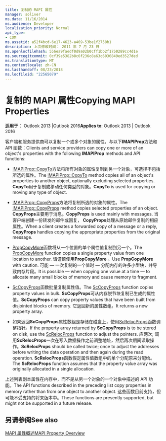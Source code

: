 ```yaml
---
title: 复制的 MAPI 属性
manager: soliver
ms.date: 11/16/2014
ms.audience: Developer
localization_priority: Normal
api_type:
- COM
ms.assetid: a52f4bcd-6e17-4623-a469-53be1f2758b1
description: 上次修改时间： 2011 年 7 月 23 日
ms.openlocfilehash: 556ea9faedf0d9a02b0cff1bb2f1750289cc4d1e
ms.sourcegitcommit: 0cf39e5382b8c6f236c8a63c6036849ed3527ded
ms.translationtype: MT
ms.contentlocale: zh-CN
ms.lasthandoff: 08/23/2018
ms.locfileid: "22565079"
---
```

# <a name="copying-mapi-properties"></a><span data-ttu-id="d2e03-103">复制的 MAPI 属性</span><span class="sxs-lookup"><span data-stu-id="d2e03-103">Copying MAPI Properties</span></span>

  
  
<span data-ttu-id="d2e03-104">**适用于**： Outlook 2013 |Outlook 2016</span><span class="sxs-lookup"><span data-stu-id="d2e03-104">**Applies to**: Outlook 2013 | Outlook 2016</span></span> 
  
<span data-ttu-id="d2e03-105">客户端和服务提供商可以复制一个或多个对象的属性，与以下**IMAPIProp**方法和 API 函数：</span><span class="sxs-lookup"><span data-stu-id="d2e03-105">Clients and service providers can copy one or more of an object's properties with the following **IMAPIProp** methods and API functions:</span></span> 
  
- <span data-ttu-id="d2e03-106">[IMAPIProp::CopyTo](imapiprop-copyto.md)方法将所有对象的属性复制到另一个对象，可选择不包括所选的属性。</span><span class="sxs-lookup"><span data-stu-id="d2e03-106">The [IMAPIProp::CopyTo](imapiprop-copyto.md) method copies all of an object's properties to another object, optionally excluding selected properties.</span></span> <span data-ttu-id="d2e03-107">**CopyTo**用于复制或移动任何类型的对象。</span><span class="sxs-lookup"><span data-stu-id="d2e03-107">**CopyTo** is used for copying or moving any type of object.</span></span> 
    
- <span data-ttu-id="d2e03-108">[IMAPIProp::CopyProps](imapiprop-copyprops.md)方法将复制所选的对象的属性。</span><span class="sxs-lookup"><span data-stu-id="d2e03-108">The [IMAPIProp::CopyProps](imapiprop-copyprops.md) method copies selected properties of an object.</span></span> <span data-ttu-id="d2e03-109">**CopyProps**主要用于消息。</span><span class="sxs-lookup"><span data-stu-id="d2e03-109">**CopyProps** is used mainly with messages.</span></span> <span data-ttu-id="d2e03-110">当客户端创建一份转发的邮件或回复， **CopyProps**处理从原始邮件复制的相应属性。</span><span class="sxs-lookup"><span data-stu-id="d2e03-110">When a client creates a forwarded copy of a message or a reply, **CopyProps** handles copying the appropriate properties from the original message.</span></span> 
    
- <span data-ttu-id="d2e03-111">[PropCopyMore](propcopymore.md)函数将从一个位置的单个属性值复制到另一个。</span><span class="sxs-lookup"><span data-stu-id="d2e03-111">The [PropCopyMore](propcopymore.md) function copies a single property value from one location to another.</span></span> <span data-ttu-id="d2e03-112">请谨慎使用**PropCopyMore** 。</span><span class="sxs-lookup"><span data-stu-id="d2e03-112">Use **PropCopyMore** with caution.</span></span> <span data-ttu-id="d2e03-113">可能 — 一次复制的一个值时 — 分配内存的许多小型块，并导致内存片段。</span><span class="sxs-lookup"><span data-stu-id="d2e03-113">It is possible — when copying one value at a time — to allocate many small blocks of memory and cause memory to fragment.</span></span> 
    
- <span data-ttu-id="d2e03-114">[ScCopyProps](sccopyprops.md)函数批量复制属性值。</span><span class="sxs-lookup"><span data-stu-id="d2e03-114">The [ScCopyProps](sccopyprops.md) function copies property values in bulk.</span></span> <span data-ttu-id="d2e03-115">**ScCopyProps**可从内存脱节块复制已生成的属性值。</span><span class="sxs-lookup"><span data-stu-id="d2e03-115">**ScCopyProps** can copy property values that have been built from disjointed blocks of memory.</span></span> <span data-ttu-id="d2e03-116">它返回新的属性数组。</span><span class="sxs-lookup"><span data-stu-id="d2e03-116">It returns a new property array.</span></span> 
    
- <span data-ttu-id="d2e03-117">如果返回**ScCopyProps**属性数组是存储在磁盘上，使用[ScRelocProps](screlocprops.md)函数调整指针。</span><span class="sxs-lookup"><span data-stu-id="d2e03-117">If the property array returned by **ScCopyProps** is to be stored on disk, use the [ScRelocProps](screlocprops.md) function to adjust the pointers.</span></span> <span data-ttu-id="d2e03-118">应两次; 调用**ScRelocProps**一次在写入数据操作之前调整地址，然后再次期间读取操作。</span><span class="sxs-lookup"><span data-stu-id="d2e03-118">**ScRelocProps** should be called twice; once to adjust the addresses before writing the data operation and then again during the read operation.</span></span> <span data-ttu-id="d2e03-119">**ScRelocProps**函数假定属性值数组中的单个分配原来分配给。</span><span class="sxs-lookup"><span data-stu-id="d2e03-119">The **ScRelocProps** function assumes that the property value array was originally allocated in a single allocation.</span></span> 
    
<span data-ttu-id="d2e03-120">上述列表副本属性在内存中，而不是从另一个对象的一个对象中描述的 API 功能。</span><span class="sxs-lookup"><span data-stu-id="d2e03-120">The API functions described in the preceding list copy properties in memory rather than from one object to another object.</span></span> <span data-ttu-id="d2e03-121">这些函数目前支持，但可能不受支持的将来版本中。</span><span class="sxs-lookup"><span data-stu-id="d2e03-121">These functions are presently supported, but might not be supported in a future release.</span></span>
  
## <a name="see-also"></a><span data-ttu-id="d2e03-122">另请参阅</span><span class="sxs-lookup"><span data-stu-id="d2e03-122">See also</span></span>



[<span data-ttu-id="d2e03-123">MAPI 属性概述</span><span class="sxs-lookup"><span data-stu-id="d2e03-123">MAPI Property Overview</span></span>](mapi-property-overview.md)

